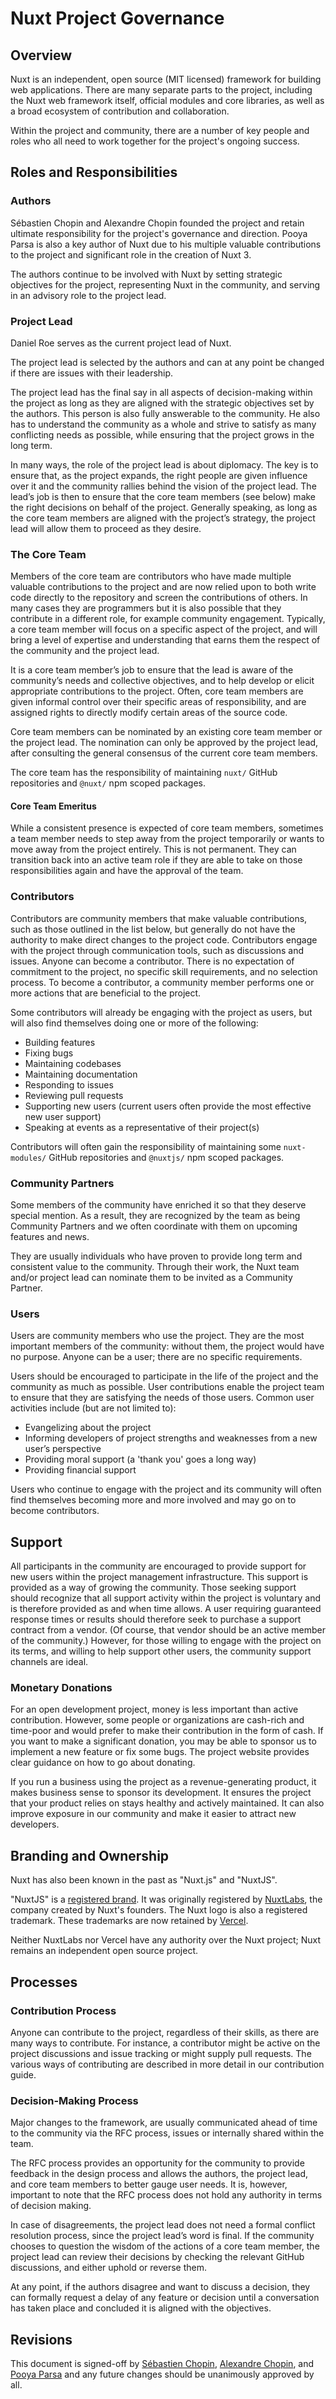# Nuxt Project Governance

## Overview

Nuxt is an independent, open source (MIT licensed) framework for building web applications. There are many separate parts to the project, including the Nuxt web framework itself, official modules and core libraries, as well as a broad ecosystem of contribution and collaboration.

Within the project and community, there are a number of key people and roles who all need to work together for the project's ongoing success.

## Roles and Responsibilities

### Authors

Sébastien Chopin and Alexandre Chopin founded the project and retain ultimate responsibility for the project's governance and direction. Pooya Parsa is also a key author of Nuxt due to his multiple valuable contributions to the project and significant role in the creation of Nuxt 3.

The authors continue to be involved with Nuxt by setting strategic objectives for the project, representing Nuxt in the community, and serving in an advisory role to the project lead.

### Project Lead

Daniel Roe serves as the current project lead of Nuxt.

The project lead is selected by the authors and can at any point be changed if there are issues with their leadership.

The project lead has the final say in all aspects of decision-making within the project as long as they are aligned with the strategic objectives set by the authors. This person is also fully answerable to the community. He also has to understand the community as a whole and strive to satisfy as many conflicting needs as possible, while ensuring that the project grows in the long term.

In many ways, the role of the project lead is about diplomacy. The key is to ensure that, as the project expands, the right people are given influence over it and the community rallies behind the vision of the project lead. The lead’s job is then to ensure that the core team members (see below) make the right decisions on behalf of the project. Generally speaking, as long as the core team members are aligned with the project’s strategy, the project lead will allow them to proceed as they desire.

### The Core Team

Members of the core team are contributors who have made multiple valuable contributions to the project and are now relied upon to both write code directly to the repository and screen the contributions of others. In many cases they are programmers but it is also possible that they contribute in a different role, for example community engagement. Typically, a core team member will focus on a specific aspect of the project, and will bring a level of expertise and understanding that earns them the respect of the community and the project lead.

It is a core team member’s job to ensure that the lead is aware of the community’s needs and collective objectives, and to help develop or elicit appropriate contributions to the project. Often, core team members are given informal control over their specific areas of responsibility, and are assigned rights to directly modify certain areas of the source code.

Core team members can be nominated by an existing core team member or the project lead. The nomination can only be approved by the project lead, after consulting the general consensus of the current core team members.

The core team has the responsibility of maintaining `nuxt/` GitHub repositories and `@nuxt/` npm scoped packages.

#### Core Team Emeritus

While a consistent presence is expected of core team members, sometimes a team member needs to step away from the project temporarily or wants to move away from the project entirely. This is not permanent. They can transition back into an active team role if they are able to take on those responsibilities again and have the approval of the team.

### Contributors

Contributors are community members that make valuable contributions, such as those outlined in the list below, but generally do not have the authority to make direct changes to the project code. Contributors engage with the project through communication tools, such as discussions and issues. Anyone can become a contributor. There is no expectation of commitment to the project, no specific skill requirements, and no selection process. To become a contributor, a community member performs one or more actions that are beneficial to the project.

Some contributors will already be engaging with the project as users, but will also find themselves doing one or more of the following:

- Building features
- Fixing bugs
- Maintaining codebases
- Maintaining documentation
- Responding to issues
- Reviewing pull requests
- Supporting new users (current users often provide the most effective new user support)
- Speaking at events as a representative of their project(s)

Contributors will often gain the responsibility of maintaining some `nuxt-modules/` GitHub repositories and `@nuxtjs/` npm scoped packages.

### Community Partners

Some members of the community have enriched it so that they deserve special mention. As a result, they are recognized by the team as being Community Partners and we often coordinate with them on upcoming features and news.

They are usually individuals who have proven to provide long term and consistent value to the community. Through their work, the Nuxt team and/or project lead can nominate them to be invited as a Community Partner.

### Users

Users are community members who use the project. They are the most important members of the community: without them, the project would have no purpose. Anyone can be a user; there are no specific requirements.

Users should be encouraged to participate in the life of the project and the community as much as possible. User contributions enable the project team to ensure that they are satisfying the needs of those users. Common user activities include (but are not limited to):

- Evangelizing about the project
- Informing developers of project strengths and weaknesses from a new user’s perspective
- Providing moral support (a 'thank you' goes a long way)
- Providing financial support

Users who continue to engage with the project and its community will often find themselves becoming more and more involved and may go on to become contributors.

## Support

All participants in the community are encouraged to provide support for new users within the project management infrastructure. This support is provided as a way of growing the community. Those seeking support should recognize that all support activity within the project is voluntary and is therefore provided as and when time allows. A user requiring guaranteed response times or results should therefore seek to purchase a support contract from a vendor. (Of course, that vendor should be an active member of the community.) However, for those willing to engage with the project on its terms, and willing to help support other users, the community support channels are ideal.

### Monetary Donations

For an open development project, money is less important than active contribution. However, some people or organizations are cash-rich and time-poor and would prefer to make their contribution in the form of cash. If you want to make a significant donation, you may be able to sponsor us to implement a new feature or fix some bugs. The project website provides clear guidance on how to go about donating.

If you run a business using the project as a revenue-generating product, it makes business sense to sponsor its development. It ensures the project that your product relies on stays healthy and actively maintained. It can also improve exposure in our community and make it easier to attract new developers.

## Branding and Ownership

Nuxt has also been known in the past as "Nuxt.js" and "NuxtJS".

"NuxtJS" is a [registered brand](https://relationshipscience.com/organization/nuxtjs-288590683). It was originally registered by [NuxtLabs](https://nuxtlabs.com), the company created by Nuxt's founders. The Nuxt logo is also a registered trademark. These trademarks are now retained by [Vercel](https://vercel.com/).

Neither NuxtLabs nor Vercel have any authority over the Nuxt project; Nuxt remains an independent open source project.

## Processes

### Contribution Process

Anyone can contribute to the project, regardless of their skills, as there are many ways to contribute. For instance, a contributor might be active on the project discussions and issue tracking or might supply pull requests. The various ways of contributing are described in more detail in our contribution guide.

### Decision-Making Process

Major changes to the framework, are usually communicated ahead of time to the community via the RFC process, issues or internally shared within the team.

The RFC process provides an opportunity for the community to provide feedback in the design process and allows the authors, the project lead, and core team members to better gauge user needs. It is, however, important to note that the RFC process does not hold any authority in terms of decision making.

In case of disagreements, the project lead does not need a formal conflict resolution process, since the project lead’s word is final. If the community chooses to question the wisdom of the actions of a core team member, the project lead can review their decisions by checking the relevant GitHub discussions, and either uphold or reverse them.

At any point, if the authors disagree and want to discuss a decision, they can formally request a delay of any feature or decision until a conversation has taken place and concluded it is aligned with the objectives.

## Revisions

This document is signed-off by [Sébastien Chopin](https://github.com/Atinux), [Alexandre Chopin](https://github.com/alexchopin), and [Pooya Parsa](https://github.com/pi0) and any future changes should be unanimously approved by all.
